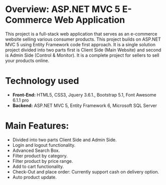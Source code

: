 # Overview: ASP.NET MVC 5 E-Commerce Web Application
This project is a full-stack web application that serves as an e-commerce website selling various consumer products. This project builds on ASP.NET MVC 5 using Entity Framework code first approach. It is a single solution project divided into two parts first is Client Side (Main Website) and second is Admin Side (Control & Monitor). It is a complete project for sellers to sell your products online.

# Technology used
* **Front-End:** HTML5, CSS3, Jquery 3.6.1., Bootstrap 5.1, Font Awesome 6.1.1 pro
* **Backend:** ASP.NET MVC 5, Entity Framework 6, Microsoft SQL Server

# Main Features:
* Divided into two parts Client Side and Admin Side.
* Login and logout functionality.
* Advanced Search Box.
* Filter product by category.
* Filter product by price range.
* Add to cart functionality.
* Check-Out and place order: Currently support cash on delivery option.
* Auto product update.

